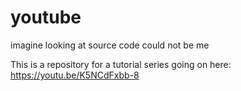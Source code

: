 # youtube
 imagine looking at source code could not be me

This is a repository for a tutorial series going on here: https://youtu.be/K5NCdFxbb-8
